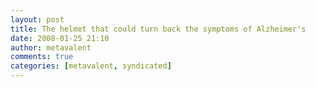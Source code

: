 ```yaml
---
layout: post
title: The helmet that could turn back the symptoms of Alzheimer's
date: 2008-01-25 21:10
author: metavalent
comments: true
categories: [metavalent, syndicated]
---
```


